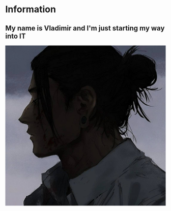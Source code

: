 # Information
## My name is Vladimir and I'm just starting my way into IT
![](photo_2023-10-06_21-38-48.jpg)